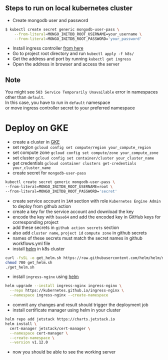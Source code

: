 ## Steps to run on local kubernetes cluster
- Create mongodb user and password
```bash
$ kubectl create secret generic mongodb-user-pass \
    --from-literal=MONGO_INITDB_ROOT_USERNAME=your_username \
    --from-literal=MONGO_INITDB_ROOT_PASSWORD='your_password'
```
- Install ingress controller [from here](https://kubernetes.github.io/ingress-nginx/deploy/)
- Go to project root directory and run `kubectl apply -f k8s/`
- Get the address and port by running `kubectl get ingress`
- Open the address in browser and access the server
## Note 
You might see `503 Service Temporarily Unavailable` error in namespaces other than `default`. \
In this case, you have to run in `default` namespace  \
or move ingress controller secret to your preferred namespace 

# Deploy on GKE
- create a cluster in [GKE](https://console.cloud.google.com/)
- set region `gcloud config set compute/region your_compute_region`
- set compute zone `gcloud config set compute/zone your_compute_zone`
- set cluster `gcloud config set container/cluster your_cluster_name`
- get credentials `gcloud container clusters get-credentials your_cluster_name`
- create secret for `mongodb-user-pass`
```bash
kubectl create secret generic mongodb-user-pass \
--from-literal=MONGO_INITDB_ROOT_USERNAME=root \
--from-literal=MONGO_INITDB_ROOT_PASSWORD='secret' 
```
- create service account in `IAM` section with role `Kubernetes Engine Admin` to deploy from github action 
- create a key for the service account and download the key
- encode the key with `base64` and add the encoded key in GitHub keys for corresponding project
- add these secrets in `github action secrets` section
- also add `cluster name`, `project id` `compute zone` in github secrets
- names of these secrets must match the secret names in github workflows.yml file
- install [helm](https://helm.sh/docs/intro/install/#from-script) in k8s cluster
```bash
curl -fsSL -o get_helm.sh https://raw.githubusercontent.com/helm/helm/main/scripts/get-helm-3
chmod 700 get_helm.sh
./get_helm.sh 
```
- install `ingress-nginx` using [helm](https://kubernetes.github.io/ingress-nginx/deploy/#using-helm)
```bash
helm upgrade --install ingress-nginx ingress-nginx \
  --repo https://kubernetes.github.io/ingress-nginx \
  --namespace ingress-nginx --create-namespace
```
- commit any changes and result should trigger the deployment job
- install certificate manager using helm in your cluster
```bash
helm repo add jetstack https://charts.jetstack.io
helm install \
  cert-manager jetstack/cert-manager \
  --namespace cert-manager \
  --create-namespace \
  --version v1.12.0 
```
- now you should be able to see the working server